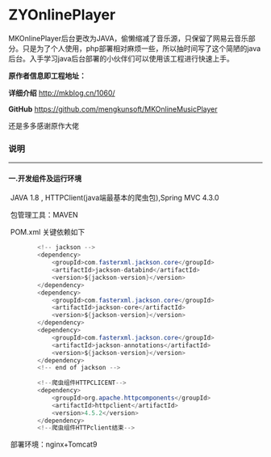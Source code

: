 # ZYOnlinePlayer

MKOnlinePlayer后台更改为JAVA，偷懒缩减了音乐源，只保留了网易云音乐部分。只是为了个人使用，php部署相对麻烦一些，所以抽时间写了这个简陋的java后台。入手学习java后台部署的小伙伴们可以使用该工程进行快速上手。 



**原作者信息即工程地址：**

**详细介绍** <http://mkblog.cn/1060/>

**GitHub** <https://github.com/mengkunsoft/MKOnlineMusicPlayer>

还是多多感谢原作大佬



### 说明

------

#### 一.开发组件及运行环境

​	JAVA 1.8 , HTTPClient(java端最基本的爬虫包),Spring MVC 4.3.0

​	包管理工具：MAVEN

​	POM.xml 关键依赖如下

```java
 		<!-- jackson -->
        <dependency>
            <groupId>com.fasterxml.jackson.core</groupId>
            <artifactId>jackson-databind</artifactId>
            <version>${jackson-version}</version>
        </dependency>
        <dependency>
            <groupId>com.fasterxml.jackson.core</groupId>
            <artifactId>jackson-core</artifactId>
            <version>${jackson-version}</version>
        </dependency>
        <dependency>
            <groupId>com.fasterxml.jackson.core</groupId>
            <artifactId>jackson-annotations</artifactId>
            <version>${jackson-version}</version>
        </dependency>
        <!-- end of jackson -->
            
        <!--爬虫组件HTTPCLICENT-->
        <dependency>
            <groupId>org.apache.httpcomponents</groupId>
            <artifactId>httpclient</artifactId>
            <version>4.5.2</version>
        </dependency>
        <!--爬虫组件HTTPclient结束-->
```

​	部署环境：nginx+Tomcat9

